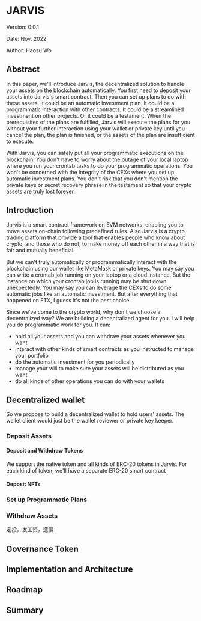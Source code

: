 # JARVIS

Version: 0.0.1

Date: Nov. 2022

Author: Haosu Wo

## Abstract

In this paper, we'll introduce Jarvis, the decentralized solution to handle your assets on the blockchain automatically. You first need to deposit your assets into Jarvis's smart contract. Then you can set up plans to do with these assets. It could be an automatic investment plan. It could be a programmatic interaction with other contracts. It could be a streamlined investment on other projects. Or it could be a testament. When the prerequisites of the plans are fulfilled, Jarvis will execute the plans for you without your further interaction using your wallet or private key until you cancel the plan, the plan is finished, or the assets of the plan are insufficient to execute.

With Jarvis, you can safely put all your programmatic executions on the blockchain. You don't have to worry about the outage of your local laptop where you run your crontab tasks to do your programmatic operations. You won't be concerned with the integrity of the CEXs where you set up automatic investment plans. You don't risk that you don't mention the private keys or secret recovery phrase in the testament so that your crypto assets are truly lost forever.

## Introduction

Jarvis is a smart contract framework on EVM networks, enabling you to move assets on-chain following predefined rules. Also Jarvis is a crypto trading platform that provide a tool that enables people who know about crypto, and those who do not, to make money off each other in a way that is fair and mutually beneficial.


But we can't truly automatically or programmatically interact with the blockchain using our wallet like MetaMask or private keys. You may say you can write a crontab job running on your laptop or a cloud instance. But the instance on which your crontab job is running may be shut down unexpectedly. You may say you can leverage the CEXs to do some automatic jobs like an automatic investment. But after everything that happened on FTX, I guess it's not the best choice.

Since we've come to the crypto world, why don't we choose a decentralized way? We are building a decentralized agent for you. I will help you do programmatic work for you. It can:
- hold all your assets and you can withdraw your assets whenever you want
- interact with other kinds of smart contracts as you instructed to manage your portfolio
- do the automatic investment for you periodically
- manage your will to make sure your assets will be distributed as you want
- do all kinds of other operations you can do with your wallets

## Decentralized wallet

So we propose to build a decentralized wallet to hold users' assets. The wallet client would just be the wallet reviewer or private key keeper. 

### Deposit Assets

#### Deposit and Withdraw Tokens

We support the native token and all kinds of ERC-20 tokens in Jarvis. For each kind of token, we'll have a separate ERC-20 smart contract

#### Deposit NFTs

### Set up Programmatic Plans

### Withdraw Assets

定投，发工资，遗嘱

## Governance Token

## Implementation and Architecture

## Roadmap

## Summary
